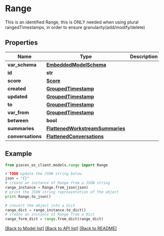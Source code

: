 # Range

This is an identified Range, this is ONLY needed when using plural rangedTimestamps, in order to ensure granularity(add/modify/delete)

## Properties
Name | Type | Description | Notes
------------ | ------------- | ------------- | -------------
**var_schema** | [**EmbeddedModelSchema**](EmbeddedModelSchema.md) |  | [optional] 
**id** | **str** |  | 
**score** | [**Score**](Score.md) |  | [optional] 
**created** | [**GroupedTimestamp**](GroupedTimestamp.md) |  | 
**updated** | [**GroupedTimestamp**](GroupedTimestamp.md) |  | 
**to** | [**GroupedTimestamp**](GroupedTimestamp.md) |  | [optional] 
**var_from** | [**GroupedTimestamp**](GroupedTimestamp.md) |  | [optional] 
**between** | **bool** |  | [optional] 
**summaries** | [**FlattenedWorkstreamSummaries**](FlattenedWorkstreamSummaries.md) |  | [optional] 
**conversations** | [**FlattenedConversations**](FlattenedConversations.md) |  | [optional] 

## Example

```python
from pieces_os_client.models.range import Range

# TODO update the JSON string below
json = "{}"
# create an instance of Range from a JSON string
range_instance = Range.from_json(json)
# print the JSON string representation of the object
print Range.to_json()

# convert the object into a dict
range_dict = range_instance.to_dict()
# create an instance of Range from a dict
range_form_dict = range.from_dict(range_dict)
```
[[Back to Model list]](../README.md#documentation-for-models) [[Back to API list]](../README.md#documentation-for-api-endpoints) [[Back to README]](../README.md)


